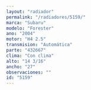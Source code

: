 ```yaml
---
layout: "radiador"
permalink: "/radiadores/5159/"
marca: "Subaru"
modelo: "Forester"
ano: "2004"
motor: "H4 2.5"
transmision: "Automática"
parte: "432667"
clima: "Con clima"
alto: "14 3/16"
ancho: "27"
observaciones: ""
id: "5159"
---
```


